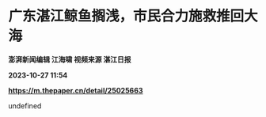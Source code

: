 # 广东湛江鲸鱼搁浅，市民合力施救推回大海
**澎湃新闻编辑 江海啸 视频来源 湛江日报**

**2023-10-27 11:54**

**https://m.thepaper.cn/detail/25025663**

undefined